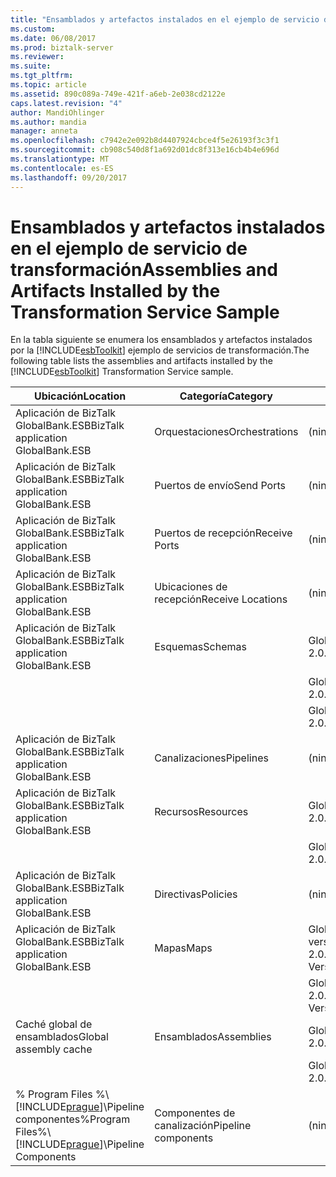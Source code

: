 ```yaml
---
title: "Ensamblados y artefactos instalados en el ejemplo de servicio de transformación | Documentos de Microsoft"
ms.custom: 
ms.date: 06/08/2017
ms.prod: biztalk-server
ms.reviewer: 
ms.suite: 
ms.tgt_pltfrm: 
ms.topic: article
ms.assetid: 890c089a-749e-421f-a6eb-2e038cd2122e
caps.latest.revision: "4"
author: MandiOhlinger
ms.author: mandia
manager: anneta
ms.openlocfilehash: c7942e2e092b8d4407924cbce4f5e26193f3c3f1
ms.sourcegitcommit: cb908c540d8f1a692d01dc8f313e16cb4b4e696d
ms.translationtype: MT
ms.contentlocale: es-ES
ms.lasthandoff: 09/20/2017
---
```

# <a name="assemblies-and-artifacts-installed-by-the-transformation-service-sample"></a><span data-ttu-id="df1d0-102">Ensamblados y artefactos instalados en el ejemplo de servicio de transformación</span><span class="sxs-lookup"><span data-stu-id="df1d0-102">Assemblies and Artifacts Installed by the Transformation Service Sample</span></span>
<span data-ttu-id="df1d0-103">En la tabla siguiente se enumera los ensamblados y artefactos instalados por la [!INCLUDE[esbToolkit](../includes/esbtoolkit-md.md)] ejemplo de servicios de transformación.</span><span class="sxs-lookup"><span data-stu-id="df1d0-103">The following table lists the assemblies and artifacts installed by the [!INCLUDE[esbToolkit](../includes/esbtoolkit-md.md)] Transformation Service sample.</span></span>  
  
|<span data-ttu-id="df1d0-104">Ubicación</span><span class="sxs-lookup"><span data-stu-id="df1d0-104">Location</span></span>|<span data-ttu-id="df1d0-105">Categoría</span><span class="sxs-lookup"><span data-stu-id="df1d0-105">Category</span></span>|<span data-ttu-id="df1d0-106">Nombre y versión del componente</span><span class="sxs-lookup"><span data-stu-id="df1d0-106">Name and version of the component</span></span>|  
|--------------|--------------|---------------------------------------|  
|<span data-ttu-id="df1d0-107">Aplicación de BizTalk GlobalBank.ESB</span><span class="sxs-lookup"><span data-stu-id="df1d0-107">BizTalk application GlobalBank.ESB</span></span>|<span data-ttu-id="df1d0-108">Orquestaciones</span><span class="sxs-lookup"><span data-stu-id="df1d0-108">Orchestrations</span></span>|<span data-ttu-id="df1d0-109">(ninguno)</span><span class="sxs-lookup"><span data-stu-id="df1d0-109">(none)</span></span>|  
|<span data-ttu-id="df1d0-110">Aplicación de BizTalk GlobalBank.ESB</span><span class="sxs-lookup"><span data-stu-id="df1d0-110">BizTalk application GlobalBank.ESB</span></span>|<span data-ttu-id="df1d0-111">Puertos de envío</span><span class="sxs-lookup"><span data-stu-id="df1d0-111">Send Ports</span></span>|<span data-ttu-id="df1d0-112">(ninguno)</span><span class="sxs-lookup"><span data-stu-id="df1d0-112">(none)</span></span>|  
|<span data-ttu-id="df1d0-113">Aplicación de BizTalk GlobalBank.ESB</span><span class="sxs-lookup"><span data-stu-id="df1d0-113">BizTalk application GlobalBank.ESB</span></span>|<span data-ttu-id="df1d0-114">Puertos de recepción</span><span class="sxs-lookup"><span data-stu-id="df1d0-114">Receive Ports</span></span>|<span data-ttu-id="df1d0-115">(ninguno)</span><span class="sxs-lookup"><span data-stu-id="df1d0-115">(none)</span></span>|  
|<span data-ttu-id="df1d0-116">Aplicación de BizTalk GlobalBank.ESB</span><span class="sxs-lookup"><span data-stu-id="df1d0-116">BizTalk application GlobalBank.ESB</span></span>|<span data-ttu-id="df1d0-117">Ubicaciones de recepción</span><span class="sxs-lookup"><span data-stu-id="df1d0-117">Receive Locations</span></span>|<span data-ttu-id="df1d0-118">(ninguno)</span><span class="sxs-lookup"><span data-stu-id="df1d0-118">(none)</span></span>|  
|<span data-ttu-id="df1d0-119">Aplicación de BizTalk GlobalBank.ESB</span><span class="sxs-lookup"><span data-stu-id="df1d0-119">BizTalk application GlobalBank.ESB</span></span>|<span data-ttu-id="df1d0-120">Esquemas</span><span class="sxs-lookup"><span data-stu-id="df1d0-120">Schemas</span></span>|<span data-ttu-id="df1d0-121">GlobalBank.ESB.TransformServices.Schemas.RetailOrder versión 2.0.0.0</span><span class="sxs-lookup"><span data-stu-id="df1d0-121">GlobalBank.ESB.TransformServices.Schemas.RetailOrder Version 2.0.0.0</span></span>|  
|||<span data-ttu-id="df1d0-122">GlobalBank.ESB.TransformServices.Schemas.OrderConfirmation versión 2.0.0.0</span><span class="sxs-lookup"><span data-stu-id="df1d0-122">GlobalBank.ESB.TransformServices.Schemas.OrderConfirmation Version 2.0.0.0</span></span>|  
|||<span data-ttu-id="df1d0-123">GlobalBank.ESB.TransformServices.Schemas.CanonicalOrder versión 2.0.0.0</span><span class="sxs-lookup"><span data-stu-id="df1d0-123">GlobalBank.ESB.TransformServices.Schemas.CanonicalOrder Version 2.0.0.0</span></span>|  
|<span data-ttu-id="df1d0-124">Aplicación de BizTalk GlobalBank.ESB</span><span class="sxs-lookup"><span data-stu-id="df1d0-124">BizTalk application GlobalBank.ESB</span></span>|<span data-ttu-id="df1d0-125">Canalizaciones</span><span class="sxs-lookup"><span data-stu-id="df1d0-125">Pipelines</span></span>|<span data-ttu-id="df1d0-126">(ninguno)</span><span class="sxs-lookup"><span data-stu-id="df1d0-126">(none)</span></span>|  
|<span data-ttu-id="df1d0-127">Aplicación de BizTalk GlobalBank.ESB</span><span class="sxs-lookup"><span data-stu-id="df1d0-127">BizTalk application GlobalBank.ESB</span></span>|<span data-ttu-id="df1d0-128">Recursos</span><span class="sxs-lookup"><span data-stu-id="df1d0-128">Resources</span></span>|<span data-ttu-id="df1d0-129">GlobalBank.ESB.TransformServices.Maps versión 2.0.0.0</span><span class="sxs-lookup"><span data-stu-id="df1d0-129">GlobalBank.ESB.TransformServices.Maps Version 2.0.0.0</span></span>|  
|||<span data-ttu-id="df1d0-130">GlobalBank.ESB.TransformServices.Schemas versión 2.0.0.0</span><span class="sxs-lookup"><span data-stu-id="df1d0-130">GlobalBank.ESB.TransformServices.Schemas Version 2.0.0.0</span></span>|  
|<span data-ttu-id="df1d0-131">Aplicación de BizTalk GlobalBank.ESB</span><span class="sxs-lookup"><span data-stu-id="df1d0-131">BizTalk application GlobalBank.ESB</span></span>|<span data-ttu-id="df1d0-132">Directivas</span><span class="sxs-lookup"><span data-stu-id="df1d0-132">Policies</span></span>|<span data-ttu-id="df1d0-133">(ninguno)</span><span class="sxs-lookup"><span data-stu-id="df1d0-133">(none)</span></span>|  
|<span data-ttu-id="df1d0-134">Aplicación de BizTalk GlobalBank.ESB</span><span class="sxs-lookup"><span data-stu-id="df1d0-134">BizTalk application GlobalBank.ESB</span></span>|<span data-ttu-id="df1d0-135">Mapas</span><span class="sxs-lookup"><span data-stu-id="df1d0-135">Maps</span></span>|<span data-ttu-id="df1d0-136">GlobalBank.ESB.TransformServices.Maps.CanonicalOrder_To_OrderConfirmation versión 2.0.0.0</span><span class="sxs-lookup"><span data-stu-id="df1d0-136">GlobalBank.ESB.TransformServices.Maps.CanonicalOrder_To_OrderConfirmation Version 2.0.0.0</span></span>|  
|||<span data-ttu-id="df1d0-137">GlobalBank.ESB.TransformServices.Maps.RetailOrder_To_CanonicalOrder versión 2.0.0.0</span><span class="sxs-lookup"><span data-stu-id="df1d0-137">GlobalBank.ESB.TransformServices.Maps.RetailOrder_To_CanonicalOrder Version 2.0.0.0</span></span>|  
|<span data-ttu-id="df1d0-138">Caché global de ensamblados</span><span class="sxs-lookup"><span data-stu-id="df1d0-138">Global assembly cache</span></span>|<span data-ttu-id="df1d0-139">Ensamblados</span><span class="sxs-lookup"><span data-stu-id="df1d0-139">Assemblies</span></span>|<span data-ttu-id="df1d0-140">GlobalBank.ESB.TransformServices.Maps versión 2.0.0.0</span><span class="sxs-lookup"><span data-stu-id="df1d0-140">GlobalBank.ESB.TransformServices.Maps Version 2.0.0.0</span></span>|  
|||<span data-ttu-id="df1d0-141">GlobalBank.ESB.TransformServices.Schemas versión 2.0.0.0</span><span class="sxs-lookup"><span data-stu-id="df1d0-141">GlobalBank.ESB.TransformServices.Schemas Version 2.0.0.0</span></span>|  
|<span data-ttu-id="df1d0-142">% Program Files %\\[!INCLUDE[prague](../includes/prague-md.md)]\Pipeline componentes</span><span class="sxs-lookup"><span data-stu-id="df1d0-142">%Program Files%\\[!INCLUDE[prague](../includes/prague-md.md)]\Pipeline Components</span></span>|<span data-ttu-id="df1d0-143">Componentes de canalización</span><span class="sxs-lookup"><span data-stu-id="df1d0-143">Pipeline components</span></span>|<span data-ttu-id="df1d0-144">(ninguno)</span><span class="sxs-lookup"><span data-stu-id="df1d0-144">(none)</span></span>|